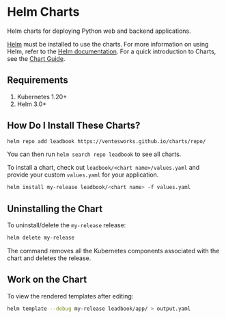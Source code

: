 # Helm Charts

Helm charts for deploying Python web and backend applications.

[Helm](https://helm.sh) must be installed to use the charts. For more information on using Helm, refer to the [Helm documentation](https://github.com/kubernetes/helm#docs). For a quick introduction to Charts, see the [Chart Guide](https://helm.sh/docs/topics/charts/).

## Requirements

1. Kubernetes 1.20+
2. Helm 3.0+

## How Do I Install These Charts?

```sh
helm repo add leadbook https://ventesworks.github.io/charts/repo/
```

You can then run `helm search repo leadbook` to see all charts.

To install a chart, check out `leadbook/<chart name>/values.yaml` and provide your custom `values.yaml` for your application.

```sh
helm install my-release leadbook/<chart name> -f values.yaml
```

## Uninstalling the Chart

To uninstall/delete the `my-release` release:

```sh
helm delete my-release
```

The command removes all the Kubernetes components associated with the chart and deletes the release.

## Work on the Chart

To view the rendered templates after editing:

```sh
helm template --debug my-release leadbook/app/ > output.yaml
```

